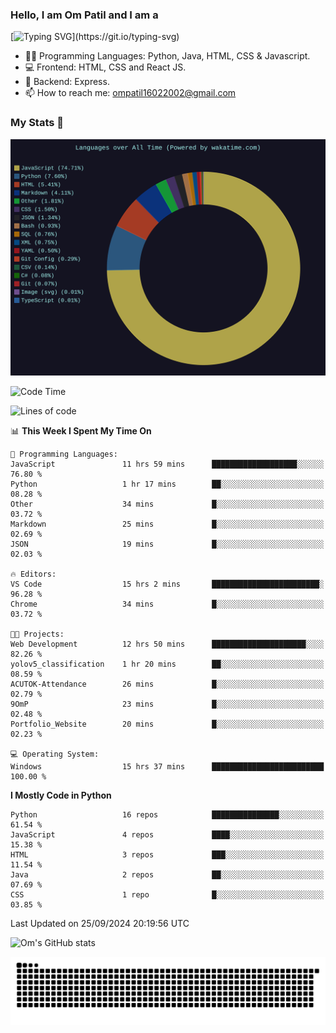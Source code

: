 <h3> Hello, I am Om Patil and I am a</h3>

[![Typing SVG](https://readme-typing-svg.demolab.com?font=Fira+Code&pause=1000&color=00F7F6&random=false&width=435&lines=Python+Developer;Full+Stack+Developer;Java+Developmer;Data+Scientist;Machine+Learning+Engineer;Deep+Learning+Engineer;Artificial+Intelligence+Engineer;Data+Analyst;Python+Developer;Computer+Vision+Specialist;)](https://git.io/typing-svg)


- 👨‍💻 Programming Languages: Python, Java, HTML, CSS & Javascript. 
- 💻 Frontend: HTML, CSS and React JS.
- 🦄 Backend: Express.
- 📫 How to reach me: ompatil16022002@gmail.com

<h3>My Stats 💯</h3>

<img src="wakatime-stats.svg" alt="Wakatime Stats" width="600"/>

<!--  [![Top Langs](https://github-readme-stats.vercel.app/api/top-langs/?username=9OmP&layout=compact&theme=radical)](https://github.com/anuraghazra/github-readme-stats) -->

<!--START_SECTION:waka-->
![Code Time](http://img.shields.io/badge/Code%20Time-32%20hrs%2011%20mins-blue)

![Lines of code](https://img.shields.io/badge/From%20Hello%20World%20I%27ve%20Written-1.5%20million%20lines%20of%20code-blue)

📊 **This Week I Spent My Time On** 

```text
💬 Programming Languages: 
JavaScript               11 hrs 59 mins      ███████████████████░░░░░░   76.80 % 
Python                   1 hr 17 mins        ██░░░░░░░░░░░░░░░░░░░░░░░   08.28 % 
Other                    34 mins             █░░░░░░░░░░░░░░░░░░░░░░░░   03.72 % 
Markdown                 25 mins             █░░░░░░░░░░░░░░░░░░░░░░░░   02.69 % 
JSON                     19 mins             █░░░░░░░░░░░░░░░░░░░░░░░░   02.03 % 

🔥 Editors: 
VS Code                  15 hrs 2 mins       ████████████████████████░   96.28 % 
Chrome                   34 mins             █░░░░░░░░░░░░░░░░░░░░░░░░   03.72 % 

🐱‍💻 Projects: 
Web Development          12 hrs 50 mins      █████████████████████░░░░   82.26 % 
yolov5_classification    1 hr 20 mins        ██░░░░░░░░░░░░░░░░░░░░░░░   08.59 % 
ACUTOK-Attendance        26 mins             █░░░░░░░░░░░░░░░░░░░░░░░░   02.79 % 
9OmP                     23 mins             █░░░░░░░░░░░░░░░░░░░░░░░░   02.48 % 
Portfolio_Website        20 mins             █░░░░░░░░░░░░░░░░░░░░░░░░   02.23 % 

💻 Operating System: 
Windows                  15 hrs 37 mins      █████████████████████████   100.00 % 
```

**I Mostly Code in Python** 

```text
Python                   16 repos            ███████████████░░░░░░░░░░   61.54 % 
JavaScript               4 repos             ████░░░░░░░░░░░░░░░░░░░░░   15.38 % 
HTML                     3 repos             ███░░░░░░░░░░░░░░░░░░░░░░   11.54 % 
Java                     2 repos             ██░░░░░░░░░░░░░░░░░░░░░░░   07.69 % 
CSS                      1 repo              █░░░░░░░░░░░░░░░░░░░░░░░░   03.85 % 
```




 Last Updated on 25/09/2024 20:19:56 UTC
<!--END_SECTION:waka-->

![Om's GitHub stats](https://github-readme-stats.vercel.app/api?username=9OmP&show_icons=true&theme=radical)

![snake gif](https://github.com/9OmP/9OmP/blob/output/github-contribution-grid-snake-dark.svg)


